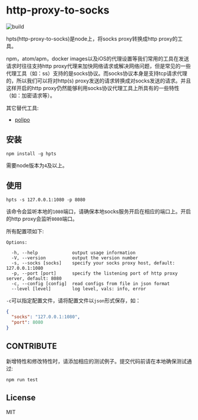 # http-proxy-to-socks

![build](https://api.travis-ci.org/oyyd/http-proxy-to-socks.svg?branch=master)

hpts(http-proxy-to-socks)是node上，将socks proxy转换成http proxy的工具。

npm，atom/apm，docker images以及iOS的代理设置等我们常用的工具在发送请求时往往支持http proxy代理来加快网络请求或解决网络问题，但是常见的一些代理工具（如：ss）支持的是socks协议。而socks协议本身是支持tcp请求代理的，所以我们可以将对http(s) proxy发送的请求转换成对socks发送的请求。并且这样开启的http proxy仍然能够利用socks协议代理工具上所具有的一些特性（如：加密请求等）。

其它替代工具:

- [polipo](https://github.com/jech/polipo)

## 安装

```
npm install -g hpts
```

需要node版本为`4`及以上。

## 使用

```
hpts -s 127.0.0.1:1080 -p 8080
```

该命令会监听本地的`1080`端口，请确保本地socks服务开启在相应的端口上。开启的http proxy会监听`8080`端口。

所有配置项如下:

```
Options:

  -h, --help             output usage information
  -V, --version          output the version number
  -s, --socks [socks]    specify your socks proxy host, default: 127.0.0.1:1080
  -p, --port [port]      specify the listening port of http proxy server, default: 8080
  -c, --config [config]  read configs from file in json format
  --level [level]        log level, vals: info, error
```

`-c`可以指定配置文件，请将配置文件以`json`形式保存，如：

```json
{
  "socks": "127.0.0.1:1080",
  "port": 8080
}
```

## CONTRIBUTE

新增特性和修改特性时，请添加相应的测试例子。提交代码前请在本地确保测试通过:

```
npm run test
```

## License

MIT
